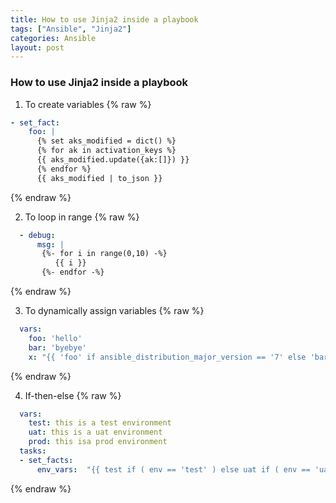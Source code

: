 ```yaml
---
title: How to use Jinja2 inside a playbook
tags: ["Ansible", "Jinja2"]
categories: Ansible
layout: post
---
```

### How to use Jinja2 inside a playbook

1. To create variables
{% raw %}
```yaml
- set_fact:
    foo: |
      {% set aks_modified = dict() %}
      {% for ak in activation_keys %}
      {{ aks_modified.update({ak:[]}) }}
      {% endfor %}
      {{ aks_modified | to_json }}
```
{% endraw %}

2. To loop in range
{% raw %}
```yaml
  - debug:
      msg: |
       {%- for i in range(0,10) -%}
          {{ i }}
       {%- endfor -%}
```
{% endraw %}

3. To dynamically assign variables
{% raw %}
```yaml
  vars:
    foo: 'hello'
    bar: 'byebye'
    x: "{{ 'foo' if ansible_distribution_major_version == '7' else 'bar' }}"
```
{% endraw %}

4. If-then-else
{% raw %}
```yaml
  vars:
    test: this is a test environment
    uat: this is a uat environment
    prod: this isa prod environment
  tasks:
  - set_facts:
      env_vars:  "{{ test if ( env == 'test' ) else uat if ( env == 'uat' ) else prod if ( env == 'prod' ) }}"
```
{% endraw %}
